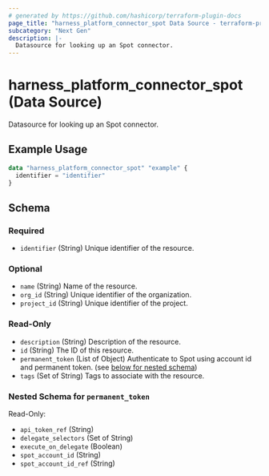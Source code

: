 ```yaml
---
# generated by https://github.com/hashicorp/terraform-plugin-docs
page_title: "harness_platform_connector_spot Data Source - terraform-provider-harness"
subcategory: "Next Gen"
description: |-
  Datasource for looking up an Spot connector.
---
```


# harness_platform_connector_spot (Data Source)

Datasource for looking up an Spot connector.

## Example Usage

```terraform
data "harness_platform_connector_spot" "example" {
  identifier = "identifier"
}
```

<!-- schema generated by tfplugindocs -->
## Schema

### Required

- `identifier` (String) Unique identifier of the resource.

### Optional

- `name` (String) Name of the resource.
- `org_id` (String) Unique identifier of the organization.
- `project_id` (String) Unique identifier of the project.

### Read-Only

- `description` (String) Description of the resource.
- `id` (String) The ID of this resource.
- `permanent_token` (List of Object) Authenticate to Spot using account id and permanent token. (see [below for nested schema](#nestedatt--permanent_token))
- `tags` (Set of String) Tags to associate with the resource.

<a id="nestedatt--permanent_token"></a>
### Nested Schema for `permanent_token`

Read-Only:

- `api_token_ref` (String)
- `delegate_selectors` (Set of String)
- `execute_on_delegate` (Boolean)
- `spot_account_id` (String)
- `spot_account_id_ref` (String)


